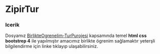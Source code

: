# ZipirTur

### Icerik

Dosyamız [BirlikteOgrenelim-TurPurojesi](https://github.com/omerfruk/BirlikteOgrenelim-TurProjesi.git) kapsamında temel **html css bootstrep 4** ile yapılmıştır amacımız birlikte ögrenim sağlamaktır yeterşli bilgilendirme için linke tıklayıp ulaşabilirsiniz.   
